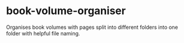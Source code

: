 # book-volume-organiser
Organises book volumes with pages split into different folders into one folder with helpful file naming.
